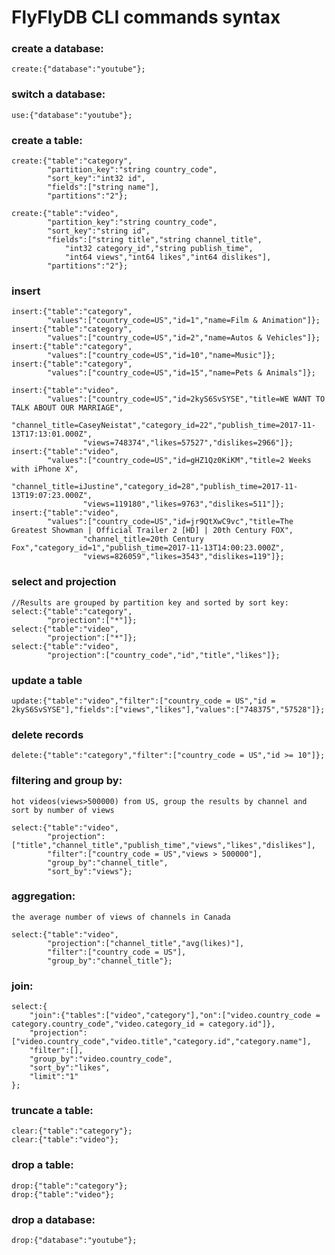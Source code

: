 # FlyFlyDB CLI commands syntax
### create a database:
    create:{"database":"youtube"};
### switch a database:
    use:{"database":"youtube"};
### create a table:
    create:{"table":"category",
            "partition_key":"string country_code",
            "sort_key":"int32 id",
            "fields":["string name"],
            "partitions":"2"};
    
    create:{"table":"video",
            "partition_key":"string country_code",
            "sort_key":"string id",
            "fields":["string title","string channel_title",
                "int32 category_id","string publish_time",
                "int64 views","int64 likes","int64 dislikes"],
            "partitions":"2"};
### insert
    insert:{"table":"category",
            "values":["country_code=US","id=1","name=Film & Animation"]};
    insert:{"table":"category",
            "values":["country_code=US","id=2","name=Autos & Vehicles"]};
    insert:{"table":"category",
            "values":["country_code=US","id=10","name=Music"]};
    insert:{"table":"category",
            "values":["country_code=US","id=15","name=Pets & Animals"]};

    insert:{"table":"video",
            "values":["country_code=US","id=2kyS6SvSYSE","title=WE WANT TO TALK ABOUT OUR MARRIAGE",
                    "channel_title=CaseyNeistat","category_id=22","publish_time=2017-11-13T17:13:01.000Z",
                    "views=748374","likes=57527","dislikes=2966"]};
    insert:{"table":"video",
            "values":["country_code=US","id=gHZ1Qz0KiKM","title=2 Weeks with iPhone X",
                    "channel_title=iJustine","category_id=28","publish_time=2017-11-13T19:07:23.000Z",
                    "views=119180","likes=9763","dislikes=511"]};
    insert:{"table":"video",
            "values":["country_code=US","id=jr9QtXwC9vc","title=The Greatest Showman | Official Trailer 2 [HD] | 20th Century FOX",
                    "channel_title=20th Century Fox","category_id=1","publish_time=2017-11-13T14:00:23.000Z",
                    "views=826059","likes=3543","dislikes=119"]};
### select and projection
    //Results are grouped by partition key and sorted by sort key:
    select:{"table":"category",
            "projection":["*"]};
    select:{"table":"video",
            "projection":["*"]};
    select:{"table":"video",
            "projection":["country_code","id","title","likes"]};
### update a table
    update:{"table":"video","filter":["country_code = US","id = 2kyS6SvSYSE"],"fields":["views","likes"],"values":["748375","57528"]};
### delete records
    delete:{"table":"category","filter":["country_code = US","id >= 10"]};

### filtering and group by:
    hot videos(views>500000) from US, group the results by channel and sort by number of views

    select:{"table":"video",
            "projection":["title","channel_title","publish_time","views","likes","dislikes"],
            "filter":["country_code = US","views > 500000"],
            "group_by":"channel_title",
            "sort_by":"views"};
### aggregation: 
    the average number of views of channels in Canada

    select:{"table":"video",
            "projection":["channel_title","avg(likes)"],
            "filter":["country_code = US"],
            "group_by":"channel_title"};
### join:

    select:{
        "join":{"tables":["video","category"],"on":["video.country_code = category.country_code","video.category_id = category.id"]},
        "projection":["video.country_code","video.title","category.id","category.name"],
        "filter":[],
        "group_by":"video.country_code",
        "sort_by":"likes",
        "limit":"1"
    };
### truncate a table:
    clear:{"table":"category"};
    clear:{"table":"video"};
### drop a table:
    drop:{"table":"category"};
    drop:{"table":"video"};
### drop a database:
    drop:{"database":"youtube"};

